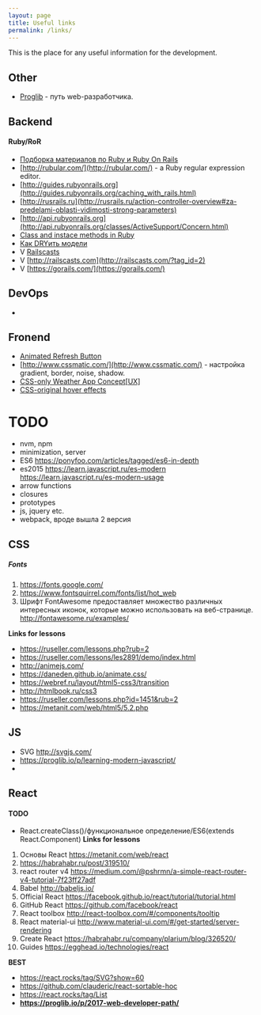 ```yaml
---
layout: page
title: Useful links
permalink: /links/
---
```


This is the place for any useful information for the development.

## Other ##
* [Proglib](https://proglib.io/p/2017-web-developer-path/) - путь web-разработчика.

## Backend ##
#### Ruby/RoR ####
* [Подборка материалов по Ruby и Ruby On Rails](https://proglib.io/p/ruby-materials-digest/)
* [http://rubular.com/](http://rubular.com/) - a Ruby regular expression editor. 
* [http://guides.rubyonrails.org](http://guides.rubyonrails.org/caching_with_rails.html)
* [http://rusrails.ru](http://rusrails.ru/action-controller-overview#za-predelami-oblasti-vidimosti-strong-parameters)
* [http://api.rubyonrails.org](http://api.rubyonrails.org/classes/ActiveSupport/Concern.html)
* [Class and instace methods in Ruby](http://www.railstips.org/blog/archives/2009/05/11/class-and-instance-methods-in-ruby/)
* [Как DRYить модели](https://habrahabr.ru/hub/ror/)
* V [Railscasts](https://www.youtube.com/user/RailscastsReloaded/videos)
* V [http://railscasts.com](http://railscasts.com/?tag_id=2)
* V [https://gorails.com/](https://gorails.com/)

## DevOps ##
*

## Fronend ##
* [Animated Refresh Button](http://hugoware.net/snippets/animated-refresh-button)
* [http://www.cssmatic.com/](http://www.cssmatic.com/) - настройка gradient, border, noise, shadow.
* [CSS-only Weather App Concept[UX]](https://codepen.io/anon/pen/gxRVmY) 
* [CSS-original hover effects](http://www.webmasters.by/original-hover-effects-with-css3-4.html)

# TODO #
- nvm, npm
- minimization, server
- ES6 https://ponyfoo.com/articles/tagged/es6-in-depth
- es2015 https://learn.javascript.ru/es-modern
https://learn.javascript.ru/es-modern-usage
- arrow functions
- closures
- prototypes 
- js, jquery etc.
- webpack, вроде вышла 2 версия
## CSS
##### Fonts
1. https://fonts.google.com/
1. https://www.fontsquirrel.com/fonts/list/hot_web
1. Шрифт FontAwesome предоставляет множество различных интересных иконок, которые можно использовать на веб-странице. http://fontawesome.ru/examples/

**Links for lessons**
- https://ruseller.com/lessons.php?rub=2
- https://ruseller.com/lessons/les2891/demo/index.html
- http://animejs.com/
- https://daneden.github.io/animate.css/
- https://webref.ru/layout/html5-css3/transition
- http://htmlbook.ru/css3
- https://ruseller.com/lessons.php?id=1451&rub=2
- https://metanit.com/web/html5/5.2.php
## JS
- SVG http://svgjs.com/
- https://proglib.io/p/learning-modern-javascript/
- 
## React
#### TODO
- React.createClass()/функциональное определение/ES6(extends React.Component)
**Links for lessons**
1. Основы React https://metanit.com/web/react
1. https://habrahabr.ru/post/319510/ 
1. react router v4 https://medium.com/@pshrmn/a-simple-react-router-v4-tutorial-7f23ff27adf
1. Babel http://babeljs.io/
1. Official React https://facebook.github.io/react/tutorial/tutorial.html
1. GitHub React https://github.com/facebook/react
1. React toolbox http://react-toolbox.com/#/components/tooltip
1. React material-ui http://www.material-ui.com/#/get-started/server-rendering
1. Create React https://habrahabr.ru/company/plarium/blog/326520/
1. Guides https://egghead.io/technologies/react

**BEST**
- https://react.rocks/tag/SVG?show=60
- https://github.com/clauderic/react-sortable-hoc
- https://react.rocks/tag/List
- **https://proglib.io/p/2017-web-developer-path/**
